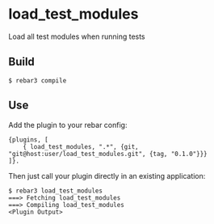 load_test_modules
=====

Load all test modules when running tests

Build
-----

    $ rebar3 compile

Use
---

Add the plugin to your rebar config:

    {plugins, [
        { load_test_modules, ".*", {git, "git@host:user/load_test_modules.git", {tag, "0.1.0"}}}
    ]}.

Then just call your plugin directly in an existing application:


    $ rebar3 load_test_modules
    ===> Fetching load_test_modules
    ===> Compiling load_test_modules
    <Plugin Output>
